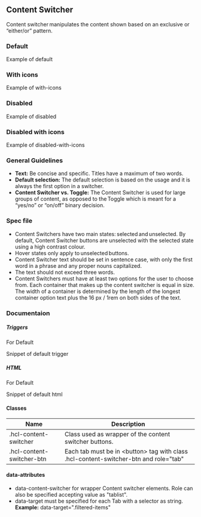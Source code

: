 <div id="Overview"></div>

## Content Switcher

Content switcher manipulates the content shown based on an exclusive or “either/or” pattern. 

### Default

Example of default

### With icons

Example of with-icons

### Disabled

Example of disabled

### Disabled with icons

Example of disabled-with-icons

<div id="General-Guideline"></div>

### General Guidelines

* __Text:__ Be concise and specific. Titles have a maximum of two words. 
* **Default selection:** The default selection is based on the usage and it  is always the first option in a switcher. 
* **Content Switcher vs. Toggle:** The Content Switcher is used for large groups of content, as opposed to the Toggle which is meant for a “yes/no” or “on/off” binary decision. 

<div id="Spec-file"></div>

### Spec file

* Content Switchers have two main states: selected and unselected. By default, Content Switcher buttons are unselected with the selected state using a high contrast colour. 
* Hover states only apply to unselected buttons. 
* Content Switcher text should be set in sentence case, with only the first word in a phrase and any proper nouns capitalized.  
* The text should not exceed three words. 
* Content Switchers must have at least two options for the user to choose from. Each container that makes up the content switcher is equal in size. The width of a container is determined by the length of the longest container option text plus the 16 px / 1rem on both sides of the text.

<div id="Documentation"></div>

### Documentaion

##### Triggers

For Default

Snippet of default trigger

##### HTML

For Default

Snippet of default html

#### Classes

| Name                      | Description                                                                                           |
| ------------------------- | ----------------------------------------------------------------------------------------------------- |
| .hcl-content-switcher     | Class used as wrapper of the content switcher buttons.                                                |
| .hcl-content-switcher-btn | Each tab must be in &lt;button&gt; tag with class .hcl-content-switcher-btn and role=&#34;tab&#34;    |

#### data-attributes

* data-content-switcher for wrapper Content switcher elements. Role can also be specified accepting value as &#34;tablist&#34;. 
* data-target must be specified for each Tab with a selector as string.<br /> **Example:** data-target=&#34;.filtered-items&#34; 
